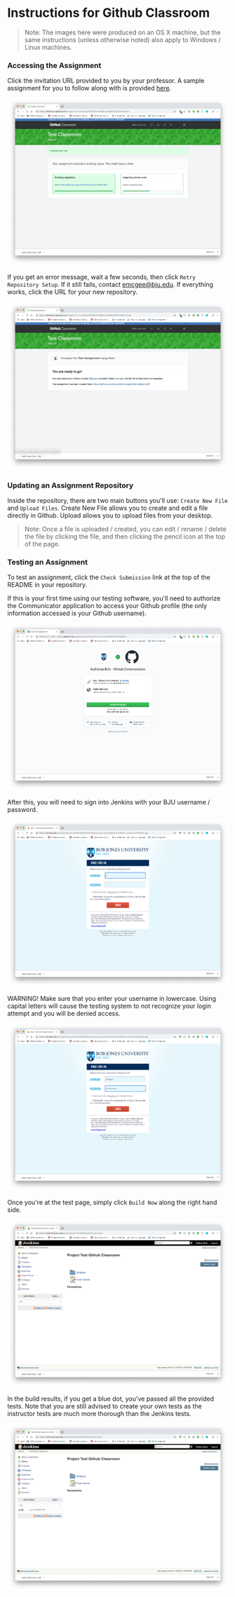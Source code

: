# Instructions for Github Classroom

> Note: The images here were produced on an OS X machine, but the same instructions (unless otherwise noted) also apply to Windows / Linux machines.

### Accessing the Assignment

Click the invitation URL provided to you by your professor.  A sample assignment for you to follow along with is provided [here](https://classroom.github.com/a/iidjEaf-).

![Github Invite Screen](images/github-invite-screen.png)

If you get an error message, wait a few seconds, then click `Retry Repository Setup`.  If it still fails, contact emcgee@bju.edu.  If everything works, click the URL for your new repository.

![Github Invite Finished](images/github-invite-finished.png)

### Updating an Assignment Repository

Inside the repository, there are two main buttons you'll use: `Create New File` and `Upload Files`.  Create New File allows you to create and edit a file directly in Github.  Upload allows you to upload files from your desktop.

> Note: Once a file is uploaded / created, you can edit / rename / delete the file by clicking the file, and then clicking the pencil icon at the top of the page.

### Testing an Assignment

To test an assignment, click the `Check Submission` link at the top of the README in your repository.

If this is your first time using our testing software, you'll need to authorize the Communicator application to access your Github profile (the only information accessed is your Github username).

![Install OAuth](images/install-oauth.png)

After this, you will need to sign into Jenkins with your BJU username / password.

![Login](images/login.png)

WARNING! Make sure that you enter your username in lowercase.  Using capital letters will cause the testing system to not recognize your login attempt and you will be denied access.

![Login Lowercase](images/login-lowercase.png)

Once you're at the test page, simply click `Build Now` along the right hand side.

![Build Now](images/build-now.png)

In the build results, if you get a blue dot, you've passed all the provided tests.  Note that you are still advised to create your own tests as the instructor tests are much more thorough than the Jenkins tests.

![Build Now Done](images/build-now-done.png)